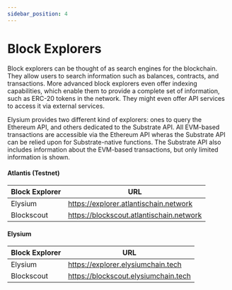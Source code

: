 ```yaml
---
sidebar_position: 4
---
```


# Block Explorers

Block explorers can be thought of as search engines for the blockchain. They allow users to search information such as
balances, contracts, and transactions. More advanced block explorers even offer indexing capabilities, which enable them
to provide a complete set of information, such as ERC-20 tokens in the network. They might even offer API services to
access it via external services.

Elysium provides two different kind of explorers: ones to query the Ethereum API, and others dedicated to the Substrate
API. All EVM-based transactions are accessible via the Ethereum API wheras the Substrate API can be relied upon for
Substrate-native functions. The Substrate API also includes information about the
EVM-based transactions, but only limited information is shown.

#### Atlantis (Testnet)

| Block Explorer	 | URL                                      |
|-----------------|------------------------------------------|
| Elysium	        | https://explorer.atlantischain.network   |
| Blockscout      | https://blockscout.atlantischain.network | 

#### Elysium

| Block Explorer	 | URL                                  |
|-----------------|--------------------------------------|
| Elysium	        | https://explorer.elysiumchain.tech   |
| Blockscout      | https://blockscout.elysiumchain.tech | 


